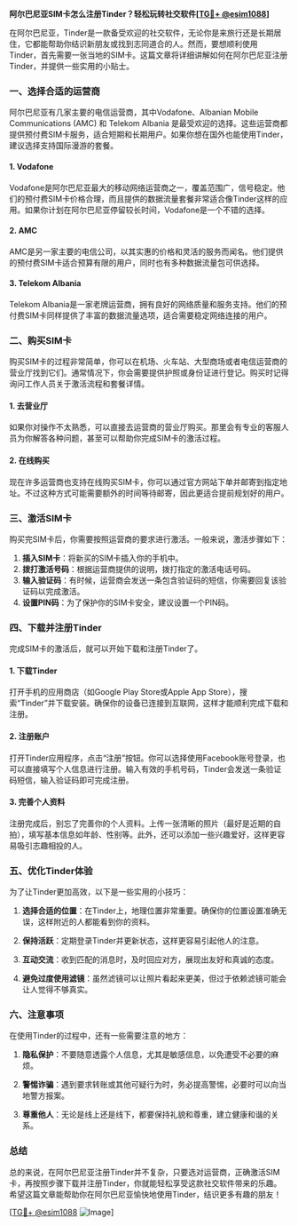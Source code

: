 **阿尔巴尼亚SIM卡怎么注册Tinder？轻松玩转社交软件[[TG💪+ @esim1088](https://t.me/s/esim1088)]**

在阿尔巴尼亚，Tinder是一款备受欢迎的社交软件，无论你是来旅行还是长期居住，它都能帮助你结识新朋友或找到志同道合的人。然而，要想顺利使用Tinder，首先需要一张当地的SIM卡。这篇文章将详细讲解如何在阿尔巴尼亚注册Tinder，并提供一些实用的小贴士。

### 一、选择合适的运营商

阿尔巴尼亚有几家主要的电信运营商，其中Vodafone、Albanian Mobile Communications (AMC) 和 Telekom Albania 是最受欢迎的选择。这些运营商都提供预付费SIM卡服务，适合短期和长期用户。如果你想在国外也能使用Tinder，建议选择支持国际漫游的套餐。

#### 1. Vodafone
Vodafone是阿尔巴尼亚最大的移动网络运营商之一，覆盖范围广，信号稳定。他们的预付费SIM卡价格合理，而且提供的数据流量套餐非常适合像Tinder这样的应用。如果你计划在阿尔巴尼亚停留较长时间，Vodafone是一个不错的选择。

#### 2. AMC
AMC是另一家主要的电信公司，以其实惠的价格和灵活的服务而闻名。他们提供的预付费SIM卡适合预算有限的用户，同时也有多种数据流量包可供选择。

#### 3. Telekom Albania
Telekom Albania是一家老牌运营商，拥有良好的网络质量和服务支持。他们的预付费SIM卡同样提供了丰富的数据流量选项，适合需要稳定网络连接的用户。

### 二、购买SIM卡

购买SIM卡的过程非常简单，你可以在机场、火车站、大型商场或者电信运营商的营业厅找到它们。通常情况下，你会需要提供护照或身份证进行登记。购买时记得询问工作人员关于激活流程和套餐详情。

#### 1. 去营业厅
如果你对操作不太熟悉，可以直接去运营商的营业厅购买。那里会有专业的客服人员为你解答各种问题，甚至可以帮助你完成SIM卡的激活过程。

#### 2. 在线购买
现在许多运营商也支持在线购买SIM卡，你可以通过官方网站下单并邮寄到指定地址。不过这种方式可能需要额外的时间等待邮寄，因此更适合提前规划好的用户。

### 三、激活SIM卡

购买完SIM卡后，你需要按照运营商的要求进行激活。一般来说，激活步骤如下：

1. **插入SIM卡**：将新买的SIM卡插入你的手机中。
2. **拨打激活号码**：根据运营商提供的说明，拨打指定的激活电话号码。
3. **输入验证码**：有时候，运营商会发送一条包含验证码的短信，你需要回复该验证码以完成激活。
4. **设置PIN码**：为了保护你的SIM卡安全，建议设置一个PIN码。

### 四、下载并注册Tinder

完成SIM卡的激活后，就可以开始下载和注册Tinder了。

#### 1. 下载Tinder
打开手机的应用商店（如Google Play Store或Apple App Store），搜索“Tinder”并下载安装。确保你的设备已连接到互联网，这样才能顺利完成下载和注册。

#### 2. 注册账户
打开Tinder应用程序，点击“注册”按钮。你可以选择使用Facebook账号登录，也可以直接填写个人信息进行注册。输入有效的手机号码，Tinder会发送一条验证码短信，输入验证码即可完成注册。

#### 3. 完善个人资料
注册完成后，别忘了完善你的个人资料。上传一张清晰的照片（最好是近期的自拍），填写基本信息如年龄、性别等。此外，还可以添加一些兴趣爱好，这样更容易吸引志趣相投的人。

### 五、优化Tinder体验

为了让Tinder更加高效，以下是一些实用的小技巧：

1. **选择合适的位置**：在Tinder上，地理位置非常重要。确保你的位置设置准确无误，这样附近的人都能看到你的资料。
   
2. **保持活跃**：定期登录Tinder并更新状态，这样更容易引起他人的注意。

3. **互动交流**：收到匹配的消息时，及时回应对方，展现出友好和真诚的态度。

4. **避免过度使用滤镜**：虽然滤镜可以让照片看起来更美，但过于依赖滤镜可能会让人觉得不够真实。

### 六、注意事项

在使用Tinder的过程中，还有一些需要注意的地方：

1. **隐私保护**：不要随意透露个人信息，尤其是敏感信息，以免遭受不必要的麻烦。

2. **警惕诈骗**：遇到要求转账或其他可疑行为时，务必提高警惕，必要时可以向当地警方报案。

3. **尊重他人**：无论是线上还是线下，都要保持礼貌和尊重，建立健康和谐的关系。

### 总结

总的来说，在阿尔巴尼亚注册Tinder并不复杂，只要选对运营商，正确激活SIM卡，再按照步骤下载并注册Tinder，你就能轻松享受这款社交软件带来的乐趣。希望这篇文章能帮助你在阿尔巴尼亚愉快地使用Tinder，结识更多有趣的朋友！

[[TG💪+ @esim1088](https://t.me/s/esim1088) ![Image](https://i.postimg.cc/4NQfJmqS/Snipaste-2025-05-13-00-14-12.png)]